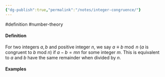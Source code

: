 ```yaml
---
{"dg-publish":true,"permalink":"/notes/integer-congruence/"}
---
```


#definition #number-theory 

#### Definition
For two integers $a,b$ and positive integer $n$, we say $a\equiv b \bmod n$ ($a$ is congruent to $b$ mod $n$) if $a-b=mn$ for some integer $m$. This is equivalent to $a$ and $b$ have the same remainder when divided by $n$.

#### Examples


